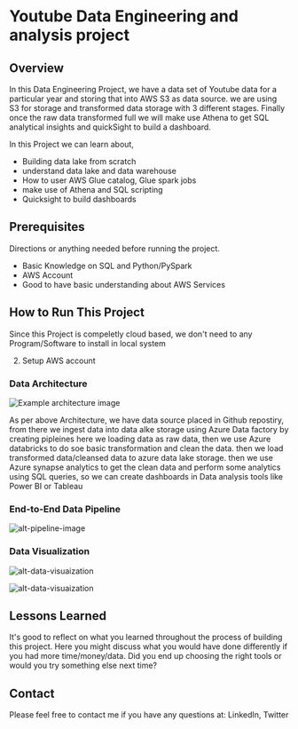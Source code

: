 # Youtube Data Engineering and analysis project

## Overview

In this Data Engineering Project, we have a data set of Youtube data for a particular year and storing that into AWS S3 as data source. we are using S3 for storage and transformed data storage with 3 different stages. Finally once the raw data transformed full we will make use Athena to get SQL analytical insights and quickSight to build a dashboard.  

In this Project we can learn about,

- Building data lake from scratch
- understand data lake and data warehouse
- How to user AWS Glue catalog, Glue spark jobs
- make use of Athena and SQL scripting
- Quicksight to build dashboards

## Prerequisites

Directions or anything needed before running the project.

- Basic Knowledge on SQL and Python/PySpark
- AWS Account
- Good to have basic understanding about AWS Services

## How to Run This Project

Since this Project is compeletly cloud based, we don't need to any Program/Software to install in local system

2. Setup AWS account

### Data Architecture

![Example architecture image](images/arch.png)

As per above Architecture, we have data source placed in Github repostiry, from there we ingest data into data alke storage using Azure Data factory by creating pipleines here we loading data as raw data, then we use Azure databricks to do soe basic transformation and clean the data. then we load transformed data/cleansed data to azure data lake storage. then we use Azure synapse analytics to get the clean data and perform some analytics using SQL queries, so we can create dashboards in Data analysis tools like Power BI or Tableau

### End-to-End Data Pipeline

![alt-pipeline-image](images/snip3.png)

### Data Visualization

![alt-data-visuaization](images/snip1.png)

![alt-data-visuaization](images/snip2.png)

## Lessons Learned

It's good to reflect on what you learned throughout the process of building this project. Here you might discuss what you would have done differently if you had more time/money/data. Did you end up choosing the right tools or would you try something else next time?

## Contact

Please feel free to contact me if you have any questions at: LinkedIn, Twitter

